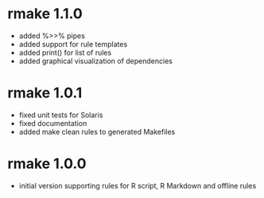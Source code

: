 # rmake 1.1.0

* added %>>% pipes
* added support for rule templates
* added print() for list of rules
* added graphical visualization of dependencies



# rmake 1.0.1

* fixed unit tests for Solaris
* fixed documentation
* added make clean rules to generated Makefiles



# rmake 1.0.0

* initial version supporting rules for R script, R Markdown and offline rules
